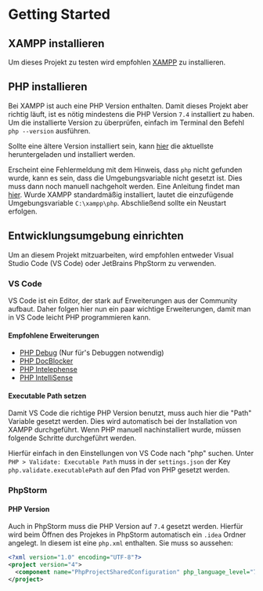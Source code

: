 # Getting Started

## XAMPP installieren
Um dieses Projekt zu testen wird empfohlen [XAMPP](https://www.apachefriends.org/de/index.html) zu installieren.

## PHP installieren
Bei XAMPP ist auch eine PHP Version enthalten. Damit dieses Projekt aber richtig läuft, ist es nötig mindestens die PHP Version `7.4` installiert zu haben. Um die installierte Version zu überprüfen, einfach im Terminal den Befehl `php --version` ausführen.

Sollte eine ältere Version installiert sein, kann [hier](https://www.php.net/downloads.php) die aktuellste heruntergeladen und installiert werden.

Erscheint eine Fehlermeldung mit dem Hinweis, dass `php` nicht gefunden wurde, kann es sein, dass die Umgebungsvariable nicht gesetzt ist. Dies muss dann noch manuell nachgeholt werden. Eine Anleitung findet man [hier](https://www.java.com/de/download/help/path.xml). Wurde XAMPP standardmäßig installiert, lautet die einzufügende Umgebungsvariable `C:\xampp\php`. Abschließend sollte ein Neustart erfolgen.

## Entwicklungsumgebung einrichten
Um an diesem Projekt mitzuarbeiten, wird empfohlen entweder Visual Studio Code (VS Code) oder JetBrains PhpStorm zu verwenden.

### VS Code
VS Code ist ein Editor, der stark auf Erweiterungen aus der Community aufbaut. Daher folgen hier nun ein paar wichtige Erweiterungen, damit man in VS Code leicht PHP programmieren kann.

#### Empfohlene Erweiterungen
- [PHP Debug](https://marketplace.visualstudio.com/items?itemName=felixfbecker.php-debug) (Nur für's Debuggen notwendig)
- [PHP DocBlocker](https://marketplace.visualstudio.com/items?itemName=neilbrayfield.php-docblocker)
- [PHP Intelephense](https://marketplace.visualstudio.com/items?itemName=bmewburn.vscode-intelephense-client)
- [PHP IntelliSense](https://marketplace.visualstudio.com/items?itemName=felixfbecker.php-intellisense)

#### Executable Path setzen
Damit VS Code die richtige PHP Version benutzt, muss auch hier die "Path" Variable gesetzt werden. Dies wird automatisch bei der Installation von XAMPP durchgeführt. Wenn PHP manuell nachinstalliert wurde, müssen folgende Schritte durchgeführt werden.

Hierfür einfach in den Einstellungen von VS Code nach "php" suchen. Unter `PHP > Validate: Executable Path` muss in der `settings.json` der Key `php.validate.executablePath` auf den Pfad von PHP gesetzt werden.

### PhpStorm

#### PHP Version
Auch in PhpStorm muss die PHP Version auf `7.4` gesetzt werden. Hierfür wird beim Öffnen des Projekes in PhpStorm automatisch ein `.idea` Ordner angelegt. In diesem ist eine `php.xml` enthalten. Sie muss so aussehen:

```xml
<?xml version="1.0" encoding="UTF-8"?>
<project version="4">
  <component name="PhpProjectSharedConfiguration" php_language_level="7.4" />
</project>
```